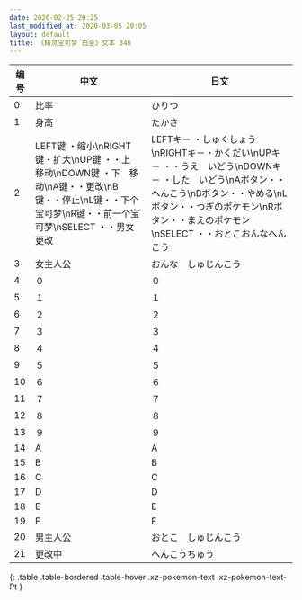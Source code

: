 ```yaml
---
date: 2020-02-25 20:25
last_modified_at: 2020-03-05 20:05
layout: default
title: 《精灵宝可梦 白金》文本 346
---
```

| 编号 | 中文 | 日文 |
| ---- | ---- | ---- |
| 0 | 比率 | ひりつ |
| 1 | 身高 | たかさ |
| 2 | LEFT键 ・缩小\nRIGHT键・扩大\nUP键 ・・上　移动\nDOWN键 ・下　移动\nA键・・更改\nB键・・停止\nL键・・下个宝可梦\nR键・・前一个宝可梦\nSELECT ・・男女更改 | LEFTキ－ ・しゅくしょう\nRIGHTキ－・かくだい\nUPキ－ ・・うえ　いどう\nDOWNキ－ ・した　いどう\nAボタン・・へんこう\nBボタン・・やめる\nLボタン・・つぎのポケモン\nRボタン・・まえのポケモン\nSELECT ・・おとこおんなへんこう |
| 3 | 女主人公 | おんな　しゅじんこう |
| 4 | ０ | ０ |
| 5 | １ | １ |
| 6 | ２ | ２ |
| 7 | ３ | ３ |
| 8 | ４ | ４ |
| 9 | ５ | ５ |
| 10 | ６ | ６ |
| 11 | ７ | ７ |
| 12 | ８ | ８ |
| 13 | ９ | ９ |
| 14 | A | A |
| 15 | B | B |
| 16 | C | C |
| 17 | D | D |
| 18 | E | E |
| 19 | F | F |
| 20 | 男主人公 | おとこ　しゅじんこう |
| 21 | 更改中 | へんこうちゅう |
{: .table .table-bordered .table-hover .xz-pokemon-text .xz-pokemon-text-Pt }
